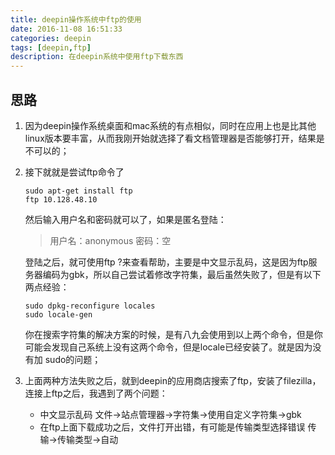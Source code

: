 ```yaml
---
title: deepin操作系统中ftp的使用
date: 2016-11-08 16:51:33
categories: deepin
tags: [deepin,ftp]
description: 在deepin系统中使用ftp下载东西
---
```

## 思路
1. 因为deepin操作系统桌面和mac系统的有点相似，同时在应用上也是比其他linux版本要丰富，从而我刚开始就选择了看文档管理器是否能够打开，结果是不可以的；
2. 接下就就是尝试ftp命令了
   ```shell
   sudo apt-get install ftp
   ftp 10.128.48.10
   ```
   然后输入用户名和密码就可以了，如果是匿名登陆：
   > 用户名：anonymous
   > 密码：空

   登陆之后，就可使用ftp ?来查看帮助，主要是中文显示乱码，这是因为ftp服务器编码为gbk，所以自己尝试着修改字符集，最后虽然失败了，但是有以下两点经验：
   ```SHELL
   sudo dpkg-reconfigure locales
   sudo locale-gen
   ```
   你在搜索字符集的解决方案的时候，是有八九会使用到以上两个命令，但是你可能会发现自己系统上没有这两个命令，但是locale已经安装了。就是因为没有加 sudo的问题；
3. 上面两种方法失败之后，就到deepin的应用商店搜索了ftp，安装了filezilla，连接上ftp之后，我遇到了两个问题：
   - 中文显示乱码
       文件->站点管理器->字符集->使用自定义字符集->gbk
   - 在ftp上面下载成功之后，文件打开出错，有可能是传输类型选择错误
       传输->传输类型->自动